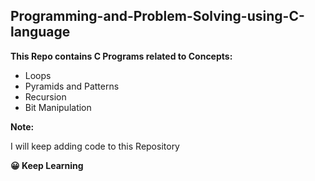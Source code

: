 ## Programming-and-Problem-Solving-using-C-language

**This Repo contains C Programs related to Concepts:**
 
- Loops
- Pyramids and Patterns
- Recursion
- Bit Manipulation

**Note:**

I will keep adding code to this Repository

**😀 Keep Learning**
